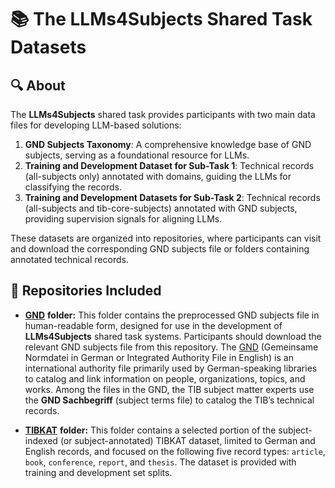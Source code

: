 # 📚 The **LLMs4Subjects** Shared Task Datasets

## 🔍 About

The **LLMs4Subjects** shared task provides participants with two main data files for developing LLM-based solutions:

1. **GND Subjects Taxonomy**: A comprehensive knowledge base of GND subjects, serving as a foundational resource for LLMs.
2. **Training and Development Dataset for Sub-Task 1**: Technical records (all-subjects only) annotated with domains, guiding the LLMs for classifying the records.
2. **Training and Development Datasets for Sub-Task 2**: Technical records (all-subjects and tib-core-subjects) annotated with GND subjects, providing supervision signals for aligning LLMs.

These datasets are organized into repositories, where participants can visit and download the corresponding GND subjects file or folders containing annotated technical records.

## 📂 Repositories Included

- [**GND**](https://github.com/sciknoworg/llms4subjects/tree/main/shared-task-datasets/GND) **folder:** This folder contains the preprocessed GND subjects file in human-readable form, designed for use in the development of **LLMs4Subjects** shared task systems. Participants should download the relevant GND subjects file from this repository. The [GND](https://www.dnb.de/EN/Professionell/Standardisierung/GND/gnd_node.html) (Gemeinsame Normdatei in German or Integrated Authority File in English) is an international authority file primarily used by German-speaking libraries to catalog and link information on people, organizations, topics, and works. Among the files in the GND, the TIB subject matter experts use the **GND Sachbegriff** (subject terms file) to catalog the TIB’s technical records.

- [**TIBKAT**](https://github.com/sciknoworg/llms4subjects/tree/main/shared-task-datasets/TIBKAT) **folder:** This folder contains a selected portion of the subject-indexed (or subject-annotated) TIBKAT dataset, limited to German and English records, and focused on the following five record types: `article`, `book`, `conference`, `report`, and `thesis`. The dataset is provided with training and development set splits.

